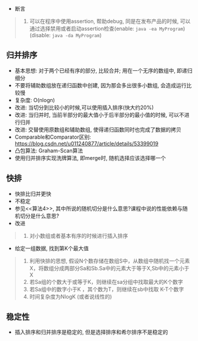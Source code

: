 * 断言
> 1. 可以在程序中使用assertion, 帮助debug, 同是在发布产品的时候, 可以通过选择禁用或者启动assertion检查(enable: `java -ea MyProgram`)(disable: `java -da MyProgram`)
## 归并排序
* 基本思想: 对于两个已经有序的部分, 比较合并; 用在一个无序的数组中, 即递归细分
* 不要将辅助数组放在递归函数中创建, 因为那会多出很多小数组, 会造成运行比较慢
* 复杂度: O(nlogn)
* 改进: 当切分到比较小的时候,可以使用插入排序(快大约20%)
* 改进: 当归并时, 当前半部分的最大值小于后半部分的最小值的时候, 可以不进行归并
* 改进: 交替使用原数组和辅助数组, 使得递归函数同时也完成了数据的拷贝
* Comparable和Comparator区别: https://blog.csdn.net/u011240877/article/details/53399019
* 凸包算法: Graham-Scan算法
* 使用归并排序实现洗牌算法, 即merge时, 随机选择应该选择哪一个

## 快排
* 快排比归并更快
* 不稳定
* 参见<<算法4>>, 其中所说的随机切分是什么意思?课程中说的性能依赖与随机切分是什么意思?
* 改进
> 1. 对小数组或者基本有序的时候进行插入排序
* 给定一组数据, 找到第K个最大值
> 1. 利用快排的思想, 假设N个数存储在数组S中，从数组中随机找一个元素X，将数组分成两部分Sa和Sb.Sa中的元素大于等于X,Sb中的元素小于X
> 2. 若Sa组的个数大于或等于K，则继续在sa分组中找取最大的K个数字
> 3. 若Sa组中的数字小于K ，其个数为T，则继续在sb中找取 K-T个数字
> 4. 时间复杂度为NlogK (或者说线性的)


## 稳定性
* 插入排序和归并排序是稳定的, 但是选择排序和希尔排序不是稳定的
